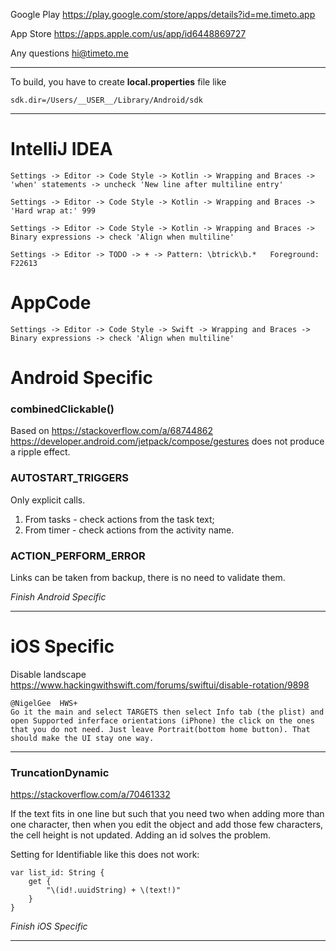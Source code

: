 Google Play https://play.google.com/store/apps/details?id=me.timeto.app

App Store https://apps.apple.com/us/app/id6448869727

Any questions [hi@timeto.me](mailto:hi@timeto.me?subject=[GitHub]%20Feedback)

---

To build, you have to create  **local.properties** file like

```
sdk.dir=/Users/__USER__/Library/Android/sdk
```

---

# IntelliJ IDEA

`Settings -> Editor -> Code Style -> Kotlin -> Wrapping and Braces -> 'when' statements -> uncheck 'New line after multiline entry'`

`Settings -> Editor -> Code Style -> Kotlin -> Wrapping and Braces -> 'Hard wrap at:' 999`

`Settings -> Editor -> Code Style -> Kotlin -> Wrapping and Braces -> Binary expressions -> check 'Align when multiline'`

`Settings -> Editor -> TODO -> + -> Pattern: \btrick\b.*   Foreground: F22613`

# AppCode

`Settings -> Editor -> Code Style -> Swift -> Wrapping and Braces -> Binary expressions -> check 'Align when multiline'`

# Android Specific

### combinedClickable()

Based on https://stackoverflow.com/a/68744862
https://developer.android.com/jetpack/compose/gestures does not produce a ripple effect.

### AUTOSTART_TRIGGERS

Only explicit calls.

1. From tasks - check actions from the task text;
2. From timer - check actions from the activity name.

### ACTION_PERFORM_ERROR

Links can be taken from backup, there is no need to validate them.

*Finish Android Specific*

---

# iOS Specific

Disable landscape https://www.hackingwithswift.com/forums/swiftui/disable-rotation/9898

```
@NigelGee  HWS+
Go it the main and select TARGETS then select Info tab (the plist) and open Supported inferface orientations (iPhone) the click on the ones that you do not need. Just leave Portrait(bottom home button). That should make the UI stay one way.
```

---

### TruncationDynamic

https://stackoverflow.com/a/70461332

If the text fits in one line but such that you need two when adding more than one character,
then when you edit the object and add those few characters, the cell height is not updated.
Adding an id solves the problem.

Setting for Identifiable like this does not work:

```
var list_id: String {
    get {
        "\(id!.uuidString) + \(text!)"
    }
}
```

*Finish iOS Specific*

---
